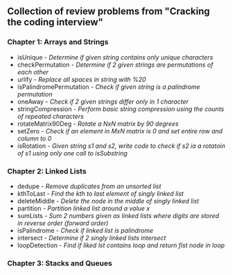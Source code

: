 ## Collection of review problems from "Cracking the coding interview"

### Chapter 1: Arrays and Strings
- isUnique - *Determine if given string contains only unique characters*
- checkPermutation - *Determine if 2 given strings are permutations of each other*
- urlify - *Replace all spaces in string with %20*
- isPalindromePermutation - *Check if given string is a palindrome permutation*
- oneAway - *Check if 2 given strings differ only in 1 character*
- stringCompression - *Perform basic string compression using the counts of repeated characters*
- rotateMatrix90Deg - *Rotate a NxN matrix by 90 degrees*
- setZero - *Check if an element in MxN matrix is 0 and set entire row and column to 0*
- isRotation - *Given string s1 and s2, write code to check if s2 ia a rotatoin of s1 using only one call to isSubstring*

### Chapter 2: Linked Lists
- dedupe - *Remove duplicates from an unsorted list*
- kthToLast - *Find the kth to last element of singly linked list*
- deleteMiddle - *Delete the node in the middle of singly linked list*
- partition - *Partition linked list around a value x*
- sumLists - *Sum 2 numbers given as linked lists where digits are stored in reverse order (forward order)*
- isPalindrome - *Check if linked list is palindrome*
- intersect - *Determine if 2 singly linked lists intersect*
- loopDetection - *Find if liked lst contains loop and return fist node in loop*

### Chapter 3: Stacks and Queues